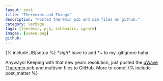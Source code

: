 ```yaml
---
layout: post
title: "Theremins and Things"
description: "Posted theremin pcb and sim files on github."
category: verbage
tags: [theremin, pcb, schematic, ignore]
images: [uwave.png]
github: 
---
```

{% include JB/setup %}
_\*sigh\*_ have to add \*~ to my .gitignore haha. 

Anyways! Keeping with that new years resolution, just posted the [uWave Theremin](https://github.com/antivapor/uwave) pcb and multisim files to GitHub. More to come!
{% include post_matter %}